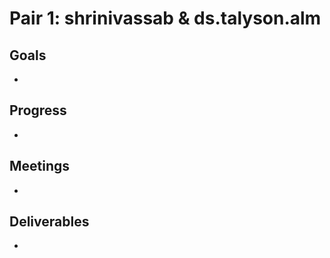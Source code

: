 # Pair 1: shrinivassab & ds.talyson.alm

## Goals
- 

## Progress
- 

## Meetings
- 

## Deliverables
- 
